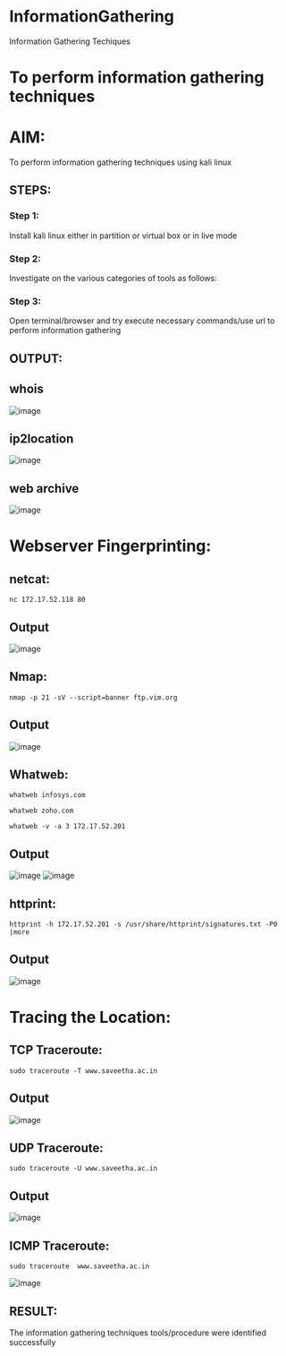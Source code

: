 # InformationGathering
Information Gathering Techiques

# To perform information gathering techniques

# AIM:

To perform information gathering techniques using kali linux 

## STEPS:

### Step 1:

Install kali linux either in partition or virtual box or in live mode

### Step 2:

Investigate on the various categories of tools as follows:

### Step 3:
Open terminal/browser and try execute necessary commands/use url to perform information gathering


## OUTPUT:
## whois
![image](https://github.com/Darkwebnew/InformationGathering/assets/143114486/bfcf874b-485f-4d3d-9039-6201ccfe5b08)
## ip2location
![image](https://github.com/Darkwebnew/InformationGathering/assets/143114486/74f45ba9-b604-4445-b5c5-2ed6be140e1a)
## web archive
![image](https://github.com/Darkwebnew/InformationGathering/assets/143114486/0b927418-4984-4076-a000-7f424446ffb2)
# Webserver Fingerprinting:
## netcat:
```
nc 172.17.52.118 80
```
## Output
![image](https://github.com/Darkwebnew/InformationGathering/assets/143114486/f38b67d8-2fc1-439e-8bcb-35ee5fb5c409)
## Nmap:
```
nmap -p 21 -sV --script=banner ftp.vim.org
```
## Output
![image](https://github.com/Darkwebnew/InformationGathering/assets/143114486/931ac58b-359d-409e-8ef3-206668541bcf)
## Whatweb:
```
whatweb infosys.com
```
```
whatweb zoho.com
```
```
whatweb -v -a 3 172.17.52.201
```
## Output
![image](https://github.com/Darkwebnew/InformationGathering/assets/143114486/772a0c0f-0c27-45d9-b8f1-047bd213d9e0)
![image](https://github.com/Darkwebnew/InformationGathering/assets/143114486/cde26b77-a90c-4973-bbe9-0a0e086dc1d4)
## httprint:
```
httprint -h 172.17.52.201 -s /usr/share/httprint/signatures.txt -P0 |more
```
## Output
![image](https://github.com/Darkwebnew/InformationGathering/assets/143114486/8e202451-dd97-461d-86d2-7ecd4c45e86b)
# Tracing the Location:
## TCP Traceroute:
```
sudo traceroute -T www.saveetha.ac.in
```
## Output
![image](https://github.com/Darkwebnew/InformationGathering/assets/143114486/4ac5d4e3-51f7-46ee-91f5-b4e250c904aa)
## UDP Traceroute:
```
sudo traceroute -U www.saveetha.ac.in
```
## Output
![image](https://github.com/Darkwebnew/InformationGathering/assets/143114486/0fa4acda-02fc-46f7-927e-63cb11bc0cd1)
## ICMP Traceroute:
```
sudo traceroute  www.saveetha.ac.in
```
![image](https://github.com/Darkwebnew/InformationGathering/assets/143114486/5e55b5d3-0de9-45c6-a8f5-f9bcd99147a1)
## RESULT:
The information gathering techniques tools/procedure were  identified successfully
